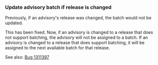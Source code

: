 ### Update advisory batch if release is changed

Previously, if an advisory's release was changed, the batch would not
be updated.

This has been fixed. Now, if an advisory is changed to a release that
does not support batching, the advisory will not be assigned to a batch.
If an advisory is changed to a release that does support batching, it
will be assigned to the next available batch for that release.

See also:
[Bug 1311397](https://bugzilla.redhat.com/show_bug.cgi?id=1311397)
